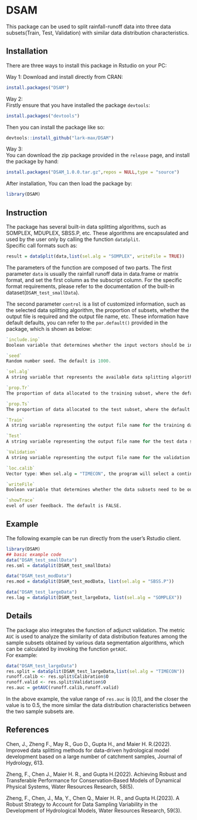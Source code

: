 
<!-- README.md is generated from README.Rmd. Please edit that file -->

# DSAM

<!-- badges: start -->

This package can be used to split rainfall-runoff data into three data
subsets(Train, Test, Validation) with similar data distribution
characteristics. <!-- badges: end -->

## Installation

There are three ways to install this package in Rstudio on your PC:

Way 1:
Download and install directly from CRAN:
``` r
install.packages("DSAM")
```


Way 2:  
Firstly ensure that you have installed the package `devtools`:

``` r
install.packages("devtools")
```
Then you can install the package like so:

``` r
devtools::install_github("lark-max/DSAM")
```

Way 3:  
You can download the zip package provided in the `release` page, and
install the package by hand:
``` r
install.packages("DSAM_1.0.0.tar.gz",repos = NULL,type = "source")
```

After installation, You can then load the package by:

``` r
library(DSAM)
```

## Instruction

The package has several built-in data splitting algorithms, such as
SOMPLEX, MDUPLEX, SBSS.P, etc. These algorithms are encapsulated and
used by the user only by calling the function `dataSplit`.  
Specific call formats such as:

``` r
result = dataSplit(data,list(sel.alg = "SOMPLEX", writeFile = TRUE))
```

The parameters of the function are composed of two parts. The first
parameter `data` is usually the rainfall runoff data in data.frame or
matrix format, and set the first column as the subscript column. For the
specific format requirements, please refer to the documentation of the
built-in dataset(`DSAM_test_smallData`).

The second parameter `control` is a list of customized information, such
as the selected data splitting algorithm, the proportion of subsets,
whether the output file is required and the output file name, etc. These
information have default defaults, you can refer to the `par.default()`
provided in the package, which is shown as below:

``` r
`include.inp`   
Boolean variable that determines whether the input vectors should be included during the Euclidean distance calculation. The default is TRUE.

`seed`  
Random number seed. The default is 1000.

`sel.alg`   
A string variable that represents the available data splitting algorithms including "SOMPLEX", "MDUPLEX", "DUPLEX", "SBSS.P", "SS" and "TIMECON". The default is "MDUPLEX".

`prop.Tr`   
The proportion of data allocated to the training subset, where the default is 0.6.

`prop.Ts`   
The proportion of data allocated to the test subset, where the default is 0.2.

`Train` 
A string variable representing the output file name for the training data subset. The default is "Train.txt".

`Test`  
A string variable representing the output file name for the test data subset. The default is "Test.txt".

`Validation`    
A string variable representing the output file name for the validation data subset. The default is "Valid.txt".

`loc.calib` 
Vector type: When sel.alg = "TIMECON", the program will select a continuous time-series data subset from the original data set, where the start and end positions are determined by this vector, with the first and the second value representing the start and end position in percentage of the original dataset. The default is c(0,0.6), implying that the algorithm selects the first 60% of the data from the original dataset.

`writeFile` 
Boolean variable that determines whether the data subsets need to be output or not. The default is FALSE.

`showTrace` 
evel of user feedback. The default is FALSE.
```

## Example

The following example can be run directly from the user’s Rstudio
client.

``` r
library(DSAM)
## basic example code
data("DSAM_test_smallData")
res.sml = dataSplit(DSAM_test_smallData)

data("DSAM_test_modData")
res.mod = dataSplit(DSAM_test_modData, list(sel.alg = "SBSS.P"))

data("DSAM_test_largeData")
res.lag = dataSplit(DSAM_test_largeData, list(sel.alg = "SOMPLEX"))
```

## Details

The package also integrates the function of adjunct validation. The
metric `AUC` is used to analyze the similarity of data distribution
features among the sample subsets obtained by various data segmentation
algorithms, which can be calculated by invoking the function `getAUC`.  
For example:

``` r
data("DSAM_test_largeData")
res.split = dataSplit(DSAM_test_largeData,list(sel.alg = "TIMECON"))
runoff.calib <- res.split$Calibration$O
runoff.valid <- res.split$Validation$O
res.auc = getAUC(runoff.calib,runoff.valid)
```

In the above example, the value range of `res.auc` is \[0,1\], and the
closer the value is to 0.5, the more similar the data distribution
characteristics between the two sample subsets are.

## References

Chen, J., Zheng F., May R., Guo D., Gupta H., and Maier H. R.(2022).
Improved data splitting methods for data-driven hydrological model
development based on a large number of catchment samples, Journal of
Hydrology, 613.

Zheng, F., Chen J., Maier H. R., and Gupta H.(2022). Achieving Robust
and Transferable Performance for Conservation‐Based Models of Dynamical
Physical Systems, Water Resources Research, 58(5).

Zheng, F., Chen, J., Ma, Y., Chen Q., Maier H. R., and Gupta H.(2023). A
Robust Strategy to Account for Data Sampling Variability in the
Development of Hydrological Models, Water Resources Research, 59(3).
